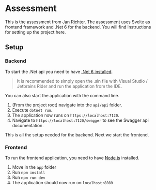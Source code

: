 # Assessment
This is the assessment from Jan Richter.
The assessment uses Svelte as frontend framework  and .Net 6 for the backend. 
You will find Instructions for setting up the project here.

## Setup
### Backend

To start the .Net api you need to have [.Net 6 installed](https://dotnet.microsoft.com/en-us/download/dotnet/6.0).
> It is recommended to simply open the .sln file with Visual Studio / Jetbrains Rider and run the application from the IDE.

You can also start the application with the command line. 
1. (From the project root) navigate into the `api/api` folder.
2. Execute `dotnet run`.
3. The application now runs on `https://localhost:7120`.
4. Navigate to `https://localhost:7120/swagger` to see the Swagger api documentation.

This is all the setup needed for the backend. Next we start the frontend.

### Frontend
To run the frontend application, you need to have [Node.js](https://nodejs.org/en/download/) installed.

1. Move in the `app` folder
2. Run `npm install`
3. Run `npm run dev`
4. The application should now run on `localhost:8080`
